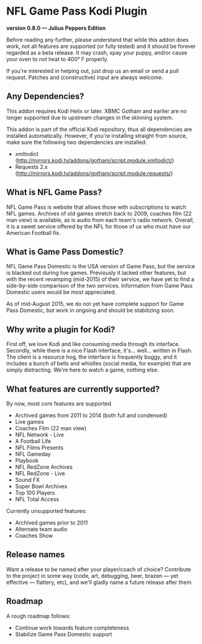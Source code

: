 # NFL Game Pass Kodi Plugin #
**version 0.8.0 — Julius Peppers Edition**

Before reading any further, please understand that while this addon does work,
not all features are supported (or fully tested) and it should be forever
regarded as a beta release. It may crash, spay your puppy, and/or cause your
oven to not heat to 400° F properly.

If you're interested in helping out, just drop us an email or send a pull
request. Patches and (constructive) input are always welcome.

## Any Dependencies? ##

This addon requires Kodi Helix or later. XBMC Gotham and earlier are no longer
supported due to upstream changes in the skinning system.

This addon is part of the official Kodi repository, thus all dependencies are
installed automatically. However, if you're installing straight from source,
make sure the following two dependencies are installed:
 * xmltodict (http://mirrors.kodi.tv/addons/gotham/script.module.xmltodict/)
 * Requests 2.x (http://mirrors.kodi.tv/addons/gotham/script.module.requests/)

## What is NFL Game Pass? ##

NFL Game Pass is website that allows those with subscriptions to watch NFL
games. Archives of old games stretch back to 2009, coaches film (22 man view) is
available, as is audio from each team's radio network. Overall, it is a sweet
service offered by the NFL for those of us who must have our American Football
fix.

## What is Game Pass Domestic? ##

NFL Game Pass Domestic is the USA version of Game Pass, but the service is
blacked out during live games. Previously it lacked other features, but with the
recent revamping (mid-2015) of their service, we have yet to find a side-by-side
comparison of the two services. Information from Game Pass Domestic users would
be most appreciated.

As of mid-August 2015, we do not yet have complete support for Game Pass
Domestic, but work in ongoing and should be stabilizing soon.

## Why write a plugin for Kodi? ##

First off, we love Kodi and like consuming media through its interface.
Secondly, while there is a nice Flash interface, it's... well... written in
Flash. The client is a resource hog, the interface is frequently buggy, and it
includes a bunch of bells and whistles (social media, for example) that are
simply distracting. We're here to watch a game, nothing else.

## What features are currently supported? ##

By now, most core features are supported.

 * Archived games from 2011 to 2014 (both full and condensed)
 * Live games
 * Coaches Film (22 man view)
 * NFL Network - Live
 * A Football Life
 * NFL Films Presents
 * NFL Gameday
 * Playbook
 * NFL RedZone Archives
 * NFL RedZone - Live
 * Sound FX
 * Super Bowl Archives
 * Top 100 Players
 * NFL Total Access

Currently unsupported features:
 * Archived games prior to 2011
 * Alternate team audio
 * Coaches Show

## Release names ##

Want a release to be named after your player/coach of choice? Contribute to the
project in some way (code, art, debugging, beer, brazen — yet effective —
flattery, etc), and we'll gladly name a future release after them.

## Roadmap ##

A rough roadmap follows:

* Continue work towards feature completeness
* Stabilize Game Pass Domestic support
